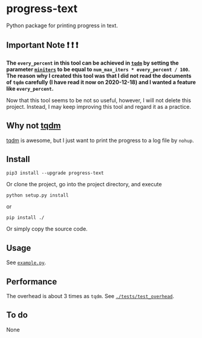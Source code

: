 # progress-text

Python package for printing progress in text.

## Important Note :heavy_exclamation_mark: :heavy_exclamation_mark: :heavy_exclamation_mark:

**The `every_percent` in this tool can be achieved in [`tqdm`](https://github.com/tqdm/tqdm) by setting the parameter [`miniters`](https://github.com/tqdm/tqdm#Parameters) to be equal to `num_max_iters * every_percent / 100`. The reason why I created this tool was that I did not read the documents of `tqdm` carefully (I have read it now on 2020-12-18) and I wanted a feature like `every_percent`.**

Now that this tool seems to be not so useful, however, I will not delete this project. Instead, I may keep improving this tool and regard it as a practice.

## Why not [tqdm](https://github.com/tqdm/tqdm)

[tqdm](https://github.com/tqdm/tqdm) is awesome, but I just want to print the progress to a log file by `nohup`.

## Install

```shell
pip3 install --upgrade progress-text
```

Or clone the project, go into the project directory, and execute

```shell
python setup.py install
```

or

```shell
pip install ./
```

Or simply copy the source code.

## Usage

See [`example.py`](./example.py).

## Performance

The overhead is about 3 times as `tqdm`. See [`./tests/test_overhead`](./tests/test_overhead).

## To do

None
